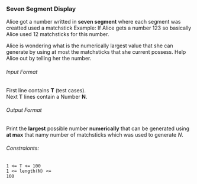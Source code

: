 ### Seven Segment Display
Alice got a number writted in **seven segment** where each segment was creatted used a matchstick
Example: If Alice gets a number 123 so basically Alice used 12 matchsticks for this number.<br/>

Alice is wondering what is the numerically largest value that she can generate by using at most the matchsticks that she current possess. Help Alice out by telling her the number.<br/>

###### Input Format
First line contains **T** (test cases).<br/>
Next **T** lines contain a Number **N**.
###### Output Format
Print the **largest** possible number **numerically** that can be generated using **at max** that namy number of matchsticks which was used to generate *N*.

###### Constraionts:
<code>1 <= T <= 100</code><br/>
<code>1 <= length(N) <= 100</code>
